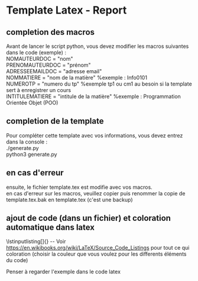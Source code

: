 # Template Latex - Report

## completion des macros
Avant de lancer le script python, vous devez modifier les macros suivantes dans le code (exemple) :  
NOMAUTEURDOC = "nom"  
PRENOMAUTEURDOC = "prénom"  
ADRESSEEMAILDOC = "adresse email"  
NOMMATIERE = "nom de la matière" %exemple : Info0101  
NUMEROTP = "numero du tp" %exemple tp1 ou cm1 au besoin si la template sert à enregistrer un cours  
INTITULEMATIERE = "intitule de la matière" %exemple : Programmation Orientée Objet (POO)  

## completion de la template
Pour compléter cette template avec vos informations, vous devez entrez dans la console :  
./generate.py  
python3 generate.py  

## en cas d'erreur
ensuite, le fichier template.tex est modifie avec vos macros.  
en cas d'erreur sur les macros, veuillez copier puis renommer la copie de template.tex.bak en template.tex (c'est une backup)  

## ajout de code (dans un fichier) et coloration automatique dans latex

\lstinputlisting[]{} -- Voir https://en.wikibooks.org/wiki/LaTeX/Source_Code_Listings pour tout ce qui coloration (choisir la couleur que vous voulez pour les differents éléments du code)

Penser à regarder l'exemple dans le code latex
